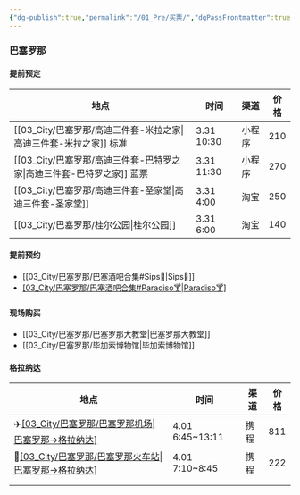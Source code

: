 ```yaml
---
{"dg-publish":true,"permalink":"/01_Pre/买票/","dgPassFrontmatter":true}
---
```


### 巴塞罗那
#### 提前预定
| 地点                          | 时间          | 渠道  | 价格  |
| --------------------------- | ----------- | --- | --- |
| [[03_City/巴塞罗那/高迪三件套-米拉之家\|高迪三件套-米拉之家]]  标准          | 3.31  10:30 | 小程序 | 210 |
| [[03_City/巴塞罗那/高迪三件套-巴特罗之家\|高迪三件套-巴特罗之家]]  蓝票<br>     | 3.31  11:30 | 小程序 | 270 |
| [[03_City/巴塞罗那/高迪三件套-圣家堂\|高迪三件套-圣家堂]]               | 3.31  4:00  | 淘宝  | 250 |
| [[03_City/巴塞罗那/桂尔公园\|桂尔公园]] | 3.31  6:00  | 淘宝  | 140 |

#### 提前预约
+ [[03_City/巴塞罗那/巴塞酒吧合集#Sips🍹\|Sips🍹]]
+  [[03_City/巴塞罗那/巴塞酒吧合集#Paradiso🍸\|Paradiso🍸]](去之前线上排队)
#### 现场购买
+ [[03_City/巴塞罗那/巴塞罗那大教堂\|巴塞罗那大教堂]]
+ [[03_City/巴塞罗那/毕加索博物馆\|毕加索博物馆]]

#### 格拉纳达
| 地点                            | 时间               | 渠道  | 价格  |
| ----------------------------- | ---------------- | --- | --- |
| ✈️[[03_City/巴塞罗那/巴塞罗那机场\|巴塞罗那→格拉纳达]](二选一)  | 4.01  6:45~13:11 | 携程  | 811 |
| 🚅[[03_City/巴塞罗那/巴塞罗那火车站\|巴塞罗那→格拉纳达]](二选一) | 4.01  7:10~8:45  | 携程  | 222 |
|                               |                  |     |     |
|                               |                  |     |     |
